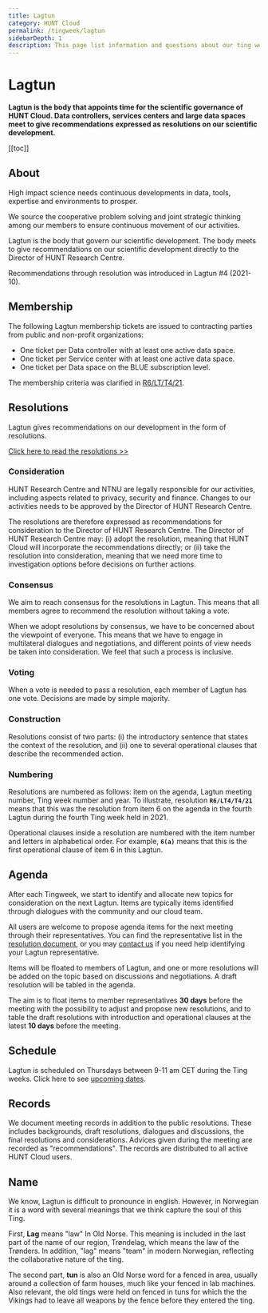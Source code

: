 ```yaml
---
title: Lagtun
category: HUNT Cloud
permalink: /tingweek/lagtun
sidebarDepth: 1
description: This page list information and questions about our ting weeks.
---
```


# Lagtun

**Lagtun is the body that appoints time for the scientific governance of HUNT Cloud. Data controllers, services centers and large data spaces meet to give recommendations expressed as resolutions on our scientific development.**

[[toc]]

## About

High impact science needs continuous developments in data, tools, expertise and environments to prosper. 

We source the cooperative problem solving and joint strategic thinking among our members to ensure continuous movement of our activities. 

Lagtun is the body that govern our scientific development. The body meets to give recommendations on our scientific development directly to the Director of HUNT Research Centre. 

Recommendations through resolution was introduced in Lagtun #4 (2021-10). 


## Membership

The following Lagtun membership tickets are issued to contracting parties from public and non-profit organizations:

* One ticket per Data controller with at least one active data space.
* One ticket per Service center with at least one active data space. 
* One ticket per Data space on the BLUE subscription level.

The membership criteria was clarified in [R6/LT/T4/21](https://assets.hdc.ntnu.no/assets/tingweek/hunt-cloud-tingweek4-resolutions.pdf#page=5).






## Resolutions

Lagtun gives recommendations on our development in the form of resolutions. 

[Click here to read the resolutions >>](/tingweek/resolutions) 


### Consideration

HUNT Research Centre and NTNU are legally responsible for our activities, including aspects related to privacy, security and finance. Changes to our activities needs to be approved by the Director of HUNT Research Centre. 

The resolutions are therefore expressed as recommendations for consideration to the Director of HUNT Research Centre. The Director of HUNT Research Centre may: (i) adopt the resolution, meaning that HUNT Cloud will incorporate the recommendations directly; or (ii) take the resolution into consideration, meaning that we need more time to investigation options before decisions on further actions.

### Consensus

We aim to reach consensus for the resolutions in Lagtun. This means that all members agree to recommend the resolution without taking a vote.

When we adopt resolutions by consensus, we have to be concerned about the viewpoint of everyone. This means that we have to engage in multilateral dialogues and negotiations, and different points of view needs be taken into consideration. We feel that such a process is inclusive. 

### Voting

When a vote is needed to pass a resolution, each member of Lagtun has one vote. Decisions are made by simple majority. 

### Construction

Resolutions consist of two parts: (i) the introductory sentence that states the context of the resolution, and (ii) one to several operational clauses that describe the recommended action. 

### Numbering

Resolutions are numbered as follows: item on the agenda, Lagtun meeting number, Ting week number and year. To illustrate, resolution **`R6/LT4/T4/21`** means that this was the resolution from item 6 on the agenda in the fourth Lagtun during the fourth Ting week held in 2021. 

Operational clauses inside a resolution are numbered with the item number and letters in alphabetical order. For example, **`6(a)`** means that this is the first operational clause of item 6 in this Lagtun.







## Agenda

After each Tingweek, we start to identify and allocate new topics for consideration on the next Lagtun. Items are typically items identified through dialogues with the community and our cloud team.

All users are welcome to propose agenda items for the next meeting through their representatives. You can find the representative list in the [resolution document](/tingweek/resolutions), or you may [contact us](/contact/) if you need help identifying your Lagtun representative. 

Items will be floated to members of Lagtun, and one or more resolutions will be added on the topic based on discussions and negotiations. A draft resolution will be tabled in the agenda. 

The aim is to float items to member representatives **30 days** before the meeting with the possibility to adjust and propose new resolutions, and to table the draft resolutions with introduction and operational clauses at the latest **10 days** before the meeting.




## Schedule

Lagtun is scheduled on Thursdays between 9-11 am CET during the Ting weeks. Click here to see [upcoming dates](/tingweek/#dates-and-agendas).



## Records

We document meeting records in addition to the public resolutions. These includes backgrounds, draft resolutions, dialogues and discussions, the final resolutions and considerations. Advices given during the meeting are recorded as "recommendations". The records are distributed to all active HUNT Cloud users. 




## Name

We know, Lagtun is difficult to pronounce in english. However, in Norwegian it is a word with several meanings that we think capture the soul of this Ting. 

First, **Lag** means "law" In Old Norse. This meaning is included in the last part of the name of our region, Trøndelag, which means the law of the Trønders. In addition, "lag" means "team" in modern Norwegian, reflecting the collaborative nature of the ting. 

The second part, **tun** is also an Old Norse word for a fenced in area, usually around a collection of farm houses, much like your fenced in lab machines. Also relevant, the old tings were held on fenced in tuns for which the the Vikings had to leave all weapons by the fence before they entered the ting.

